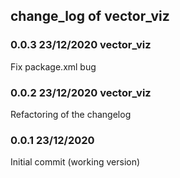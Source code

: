 ## change_log of vector_viz

### 0.0.3 23/12/2020 vector_viz
Fix package.xml bug

### 0.0.2 23/12/2020 vector_viz
Refactoring of the changelog

### 0.0.1 23/12/2020
Initial commit (working version)